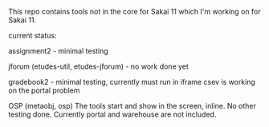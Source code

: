 This repo contains tools not in the core for Sakai 11
which I'm working on for Sakai 11.

current status:

assignment2 - minimal testing

jforum (etudes-util, etudes-jforum) - no work done yet

gradebook2 - minimal testing, currently must run in iframe
  csev is working on the portal problem

OSP (metaobj, osp)
   The tools start and show in the screen, inline.
No other testing done. 
   Currently portal and warehouse are not included.




